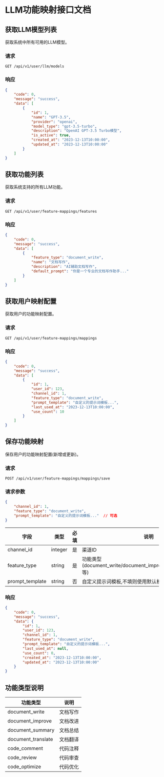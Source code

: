 # LLM功能映射接口文档

## 获取LLM模型列表

获取系统中所有可用的LLM模型。

### 请求

```http
GET /api/v1/user/llm/models
```

### 响应

```json
{
    "code": 0,
    "message": "success",
    "data": [
        {
            "id": 1,
            "name": "GPT-3.5",
            "provider": "openai",
            "model_type": "gpt-3.5-turbo",
            "description": "OpenAI GPT-3.5 Turbo模型",
            "is_active": true,
            "created_at": "2023-12-13T10:00:00",
            "updated_at": "2023-12-13T10:00:00"
        }
    ]
}
```

## 获取功能列表

获取系统支持的所有LLM功能。

### 请求

```http
GET /api/v1/user/feature-mappings/features
```

### 响应

```json
{
    "code": 0,
    "message": "success",
    "data": [
        {
            "feature_type": "document_write",
            "name": "文档写作",
            "description": "AI辅助文档写作",
            "default_prompt": "你是一个专业的文档写作助手..."
        }
    ]
}
```

## 获取用户映射配置

获取用户的功能映射配置。

### 请求

```http
GET /api/v1/user/feature-mappings/mappings
```

### 响应

```json
{
    "code": 0,
    "message": "success",
    "data": [
        {
            "id": 1,
            "user_id": 123,
            "channel_id": 1,
            "feature_type": "document_write",
            "prompt_template": "自定义的提示词模板...",
            "last_used_at": "2023-12-13T10:00:00",
            "use_count": 10
        }
    ]
}
```

## 保存功能映射

保存用户的功能映射配置(新增或更新)。

### 请求

```http
POST /api/v1/user/feature-mappings/mappings/save
```

### 请求参数

```json
{
    "channel_id": 1,
    "feature_type": "document_write",
    "prompt_template": "自定义的提示词模板..."  // 可选
}
```

| 字段 | 类型 | 必填 | 说明 |
|------|------|------|------|
| channel_id | integer | 是 | 渠道ID |
| feature_type | string | 是 | 功能类型(document_write/document_improve/document_summary等) |
| prompt_template | string | 否 | 自定义提示词模板,不填则使用默认模板 |

### 响应

```json
{
    "code": 0,
    "message": "success",
    "data": {
        "id": 1,
        "user_id": 123,
        "channel_id": 1,
        "feature_type": "document_write",
        "prompt_template": "自定义的提示词模板...",
        "last_used_at": null,
        "use_count": 0,
        "created_at": "2023-12-13T10:00:00",
        "updated_at": "2023-12-13T10:00:00"
    }
}
```

## 功能类型说明

| 功能类型 | 说明 |
|----------|------|
| document_write | 文档写作 |
| document_improve | 文档改进 |
| document_summary | 文档总结 |
| document_translate | 文档翻译 |
| code_comment | 代码注释 |
| code_review | 代码审查 |
| code_optimize | 代码优化 |